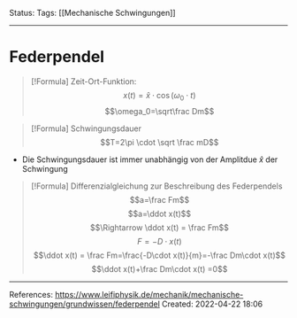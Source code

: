 Status:
Tags: [[Mechanische Schwingungen]]
___
# Federpendel

> [!Formula] Zeit-Ort-Funktion: 
> $$x(t)=\hat x \cdot \cos(\omega_0\cdot t)$$
> $$\omega_0=\sqrt\frac Dm$$

> [!Formula] Schwingungsdauer
> $$T=2\pi \cdot \sqrt \frac mD$$

- Die Schwingungsdauer ist immer unabhängig von der Amplitdue $\hat x$ der Schwingung

> [!Formula] Differenzialgleichung zur Beschreibung des Federpendels
> $$a=\frac Fm$$
> $$a=\ddot x(t)$$
> $$\Rightarrow \ddot x(t) = \frac Fm$$
> $$F=-D\cdot x(t)$$
> $$\ddot x(t) = \frac Fm=\frac{-D\cdot x(t)}{m}=-\frac Dm\cdot x(t)$$
> $$\ddot x(t)+\frac Dm\cdot x(t) =0$$
___
References:
https://www.leifiphysik.de/mechanik/mechanische-schwingungen/grundwissen/federpendel
Created: 2022-04-22 18:06